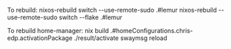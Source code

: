 To rebuild:
nixos-rebuild switch --use-remote-sudo .#lemur
nixos-rebuild --use-remote-sudo switch --flake .#lemur

To rebuild home-manager:
nix build .#homeConfigurations.chris-edp.activationPackage
./result/activate
swaymsg reload
